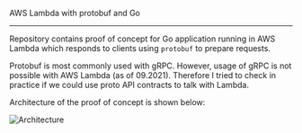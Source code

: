 AWS Lambda with protobuf and Go

---

Repository contains proof of concept for Go application running in AWS Lambda
which responds to clients using `protobuf` to prepare requests.

Protobuf is most commonly used with gRPC. However, usage of gRPC is not possible with AWS Lambda (as of 09.2021).
Therefore I tried to check in practice if we could use proto API contracts to talk with Lambda.

Architecture of the proof of concept is shown below:

![Architecture](https://raw.github.com/mwarzynski/aws_lambda_protobuf/master/infra/docs/architecture.svg)

